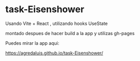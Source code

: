 # task-Eisenshower


Usando Vite + React , utilizando hooks UseState

montado despues de hacer build a la app y utilizas gh-pages

Puedes mirar la app aqui:

https://agredaluis.github.io/task-Eisenshower/
